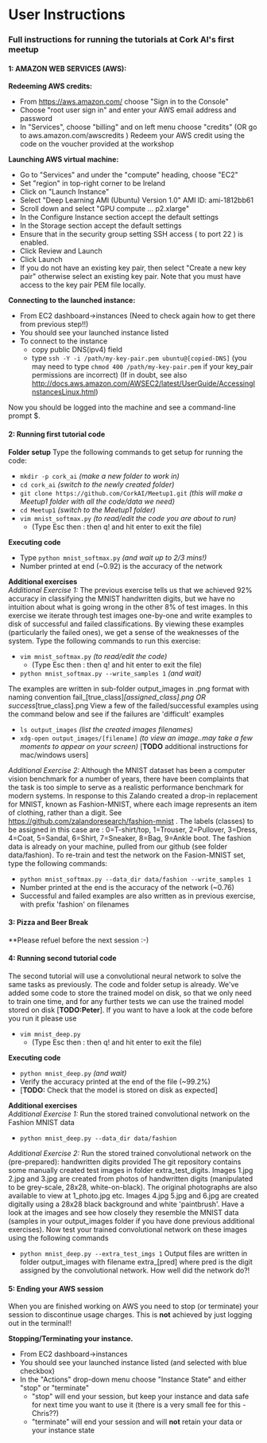 # User Instructions 

### Full instructions for running the tutorials at Cork AI's first meetup

#### 1: AMAZON WEB SERVICES (AWS):  
**Redeeming AWS credits:**  
 - From https://aws.amazon.com/ choose "Sign in to the Console"
 - Choose "root user sign in" and enter your AWS email address and password
 - In "Services", choose "billing" and on left menu choose "credits"  (OR go to aws.amazon.com/awscredits )
Redeem your AWS credit using the code on the voucher provided at the workshop

**Launching AWS virtual machine:**
 - Go to "Services" and under the "compute" heading, choose "EC2"
 - Set "region" in top-right corner to be Ireland
 - Click on "Launch Instance"
 - Select "Deep Learning AMI (Ubuntu) Version 1.0" AMI ID: ami-1812bb61
 - Scroll down and select "GPU compute ... p2.xlarge"
 - In the Configure Instance section accept the default settings
 - In the Storage section accept the default settings
 - Ensure that in the security group setting SSH access ( to port 22 ) is enabled.
 - Click Review and Launch
 - Click Launch
 - If you do not have an existing key pair, then select "Create a new key pair" otherwise select an existing key pair. Note that you must have access to the key pair PEM file locally.

**Connecting to the launched instance:**
 - From EC2 dashboard->instances  (Need to check again how to get there from previous step!!)
 - You should see your launched instance listed
 - To connect to the instance 
   - copy public DNS(ipv4) field
   - type ```ssh -Y -i /path/my-key-pair.pem ubuntu@[copied-DNS]```
   (you may need to type ```chmod 400 /path/my-key-pair.pem``` if your key_pair permissions are incorrect) 
(If in doubt, see also http://docs.aws.amazon.com/AWSEC2/latest/UserGuide/AccessingInstancesLinux.html)

Now you should be logged into the machine and see a command-line prompt $.

#### 2: Running first tutorial code
**Folder setup**
 Type the following commands to get setup for running the code:
 - ```mkdir -p cork_ai```   *(make a new folder to work in)*
 - ```cd cork_ai```         *(switch to the newly created folder)*
 - ```git clone https://github.com/CorkAI/Meetup1.git```  *(this will make a Meetup1 folder with all the code/data we need)*
 - ```cd Meetup1```     *(switch to the Meetup1 folder)*
 - ```vim mnist_softmax.py```  *(to read/edit the code you are about to run)*
    - (Type Esc then : then q! and hit enter to exit the file)

**Executing code**
 - Type ```python mnist_softmax.py``` *(and wait up to 2/3 mins!)* 
 - Number printed at end (~0.92) is the accuracy of the network

**Additional exercises**  
*Additional Exercise 1:* The previous exercise tells us that we achieved 92% accuracy in classifying the MNIST handwritten digits, but we have no intuition about what is going wrong in the other 8% of test images.   In this exercise we iterate through test images one-by-one and write examples to disk of successful and failed classifications.  By viewing these examples (particularly the failed ones), we get a sense of the weaknesses of the system.
Type the following commands to run this exercise:
 - ```vim mnist_softmax.py``` *(to read/edit the code)*
   - (Type Esc then : then q! and hit enter to exit the file)
 - ```python mnist_softmax.py --write_samples 1```  *(and wait)*  
 
The examples are written in sub-folder output_images in .png format with naming convention fail_[true_class]_[assigned_class].png OR success_[true_class].png
View a few of the failed/successful examples using the command below and see if the failures are 'difficult' examples
 - ```ls output_images``` *(list the created images filenames)*
 - ```xdg-open output_images/[filename]``` *(to view an image..may take a few moments to appear on your screen)* [**TODO** additional instructions for mac/windows users]
 
*Additional Exercise 2:* Although the MNIST dataset has been a computer vision benchmark for a number of years, there have been complaints that the task is too simple to serve as a realistic performance benchmark for modern systems. In response to this Zalando created a drop-in replacement for MNIST, known as Fashion-MNIST, where each image represents an item of clothing, rather than a digit.  See https://github.com/zalandoresearch/fashion-mnist  .  The labels (classes) to be assigned in this case are : 0=T-shirt/top, 1=Trouser, 2=Pullover, 3=Dress, 4=Coat, 5=Sandal, 6=Shirt, 7=Sneaker, 8=Bag, 9=Ankle boot.   The fashion data is already on your machine, pulled from our github (see folder data/fashion).  To re-train and test the network on the Fasion-MNIST set, type the following commands:
 - ```python mnist_softmax.py --data_dir data/fashion --write_samples 1```
 - Number printed at the end is the accuracy of the network (~0.76)
 - Successful and failed examples are also written as in previous exercise, with prefix 'fashion' on filenames

#### 3: Pizza and Beer Break  
**Please refuel before the next session :-) 

#### 4: Running second tutorial code
The second tutorial will use a convolutional neural network to solve the same tasks as previously. The code and folder setup is already.  We've added some code to store the trained model on disk, so that we only need to train one time, and for any further tests we can use the trained model stored on disk [**TODO:Peter**].  If you want to have a look at the code before you run it please use
 - ```vim mnist_deep.py```
    - (Type Esc then : then q! and hit enter to exit the file)  

**Executing code**
 - ```python mnist_deep.py``` *(and wait)*  
 - Verify the accuracy printed at the end of the file (~99.2%)  
 - [**TODO:** Check that the model is stored on disk as expected]
 
**Additional exercises**  
*Additional Exercise 1:*  Run the stored trained convolutional network on the Fashion MNIST data
  - ```python mnist_deep.py --data_dir data/fashion```

*Additional Exercise 2:* Run the stored trained convolutional network on the (pre-prepared): handwritten digits provided
The git repository contains some manually created test images in folder extra_test_digits.
Images 1.jpg 2.jpg and 3.jpg are created from photos of handwritten digits (manipulated to be grey-scale, 28x28, white-on-black).  The original photographs are also available to view at 1_photo.jpg etc.
Images 4.jpg 5.jpg and 6.jpg are created digitally using a 28x28 black background and white 'paintbrush'.
Have a look at the images and see how closely they resemble the MNIST data (samples in your output_images folder if you have done previous additional exercises).
Now test your trained convolutional network on these images using the following commands
 - ```python mnist_deep.py --extra_test_imgs 1```
Output files are written in folder output_images with filename extra_[pred] where pred is the digit assigned by the convolutional network.  How well did the network do?!

#### 5: Ending your AWS session
When you are finished working on AWS you need to stop (or terminate) your session to discontinue usage charges.
This is **not** achieved by just logging out in the terminal!!

**Stopping/Terminating your instance.**
- From EC2 dashboard->instances 
 - You should see your launched instance listed (and selected with blue checkbox)
 - In the "Actions" drop-down menu choose "Instance State" and either "stop" or "terminate"
   - "stop" will end your session, but keep your instance and data safe for next time you want to use it (there is a very small fee for this - Chris??)
   - "terminate" will end your session and will **not** retain your data or your instance state







